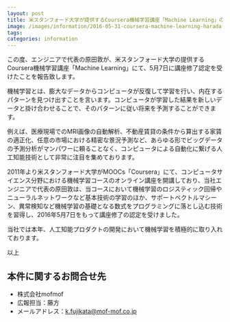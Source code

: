```yaml
---
layout: post
title: 米スタンフォード大学が提供するCoursera機械学習講座「Machine Learning」の修了認定を受けました。
image: /images/information/2016-05-31-coursera-machine-learning-harada.jpg
tags:
categories: information
---
```


この度、エンジニアで代表の原田敦が、米スタンフォード大学の提供するCoursera機械学習講座「Machine Learning」にて、5月7日に講座修了認定を受けたことを報告致します。

機械学習とは、膨大なデータからコンピュータが反復して学習を行い、内在するパターンを見つけ出すことを言います。コンピュータが学習した結果を新しいデータと掛け合わせることで、そのパターンに従い将来を予測することができます。

例えば、医療現場でのMRI画像の自動解析、不動産賃貸の条件から算出する家賃の適正化、任意の市場における精密な景況予測など、あらゆる形でビッグデータの予測分析がマンパワーに頼ることなく、コンピュータによる自動化に繋げる人工知能技術として非常に注目を集めております。

2011年より米スタンフォード大学がMOOCs「Coursera」にて、コンピュータサイエンス分野における機械学習コースのオンライン講座を開講しており、当社エンジニアで代表の原田敦は、当コースにおいて機械学習のロジスティック回帰やニューラルネットワークなど基本技術の学習のほか、サポートベクトルマシーン、異常検知など機械学習の基礎となる数式をプログラミングに落とし込む技術を習得し、2016年5月7日をもって講座修了の認定を受けました。

当社では本年、人工知能プロダクトの開発において機械学習を積極的に取り入れております。

以上

## 本件に関するお問合せ先

- 株式会社mofmof
- 広報担当：藤方
- メールアドレス：k.fujikata@mof-mof.co.jp
